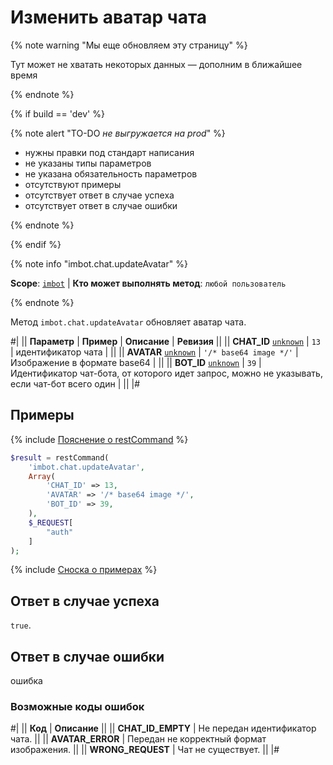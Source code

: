 # Изменить аватар чата

{% note warning "Мы еще обновляем эту страницу" %}

Тут может не хватать некоторых данных — дополним в ближайшее время

{% endnote %}

{% if build == 'dev' %}

{% note alert "TO-DO _не выгружается на prod_" %}

- нужны правки под стандарт написания
- не указаны типы параметров
- не указана обязательность параметров
- отсутствуют примеры
- отсутствует ответ в случае успеха
- отсутствует ответ в случае ошибки

{% endnote %}

{% endif %}

{% note info "imbot.chat.updateAvatar" %}

**Scope**: [`imbot`](../../scopes/permissions.md) | **Кто может выполнять метод**: `любой пользователь`

{% endnote %}

Метод `imbot.chat.updateAvatar` обновляет аватар чата.

#|
|| **Параметр** | **Пример** | **Описание** | **Ревизия** ||
|| **CHAT_ID**
[`unknown`](../../data-types.md) | `13` | идентификатор чата | ||
|| **AVATAR**
[`unknown`](../../data-types.md) | `'/* base64 image */'` | Изображение в формате base64 | ||
|| **BOT_ID**
[`unknown`](../../data-types.md) | `39` | Идентификатор чат-бота, от которого идет запрос, можно не указывать, если чат-бот всего один | ||
|#


## Примеры

{% include [Пояснение о restCommand](../_includes/rest-command.md) %}

```php
$result = restCommand(
    'imbot.chat.updateAvatar',
    Array(
        'CHAT_ID' => 13,
        'AVATAR' => '/* base64 image */',
        'BOT_ID' => 39,
    ),
    $_REQUEST[
        "auth"
    ]
);
```

{% include [Сноска о примерах](../../../_includes/examples.md) %}

## Ответ в случае успеха

`true`.

## Ответ в случае ошибки

ошибка

### Возможные коды ошибок

#|
|| **Код** | **Описание** ||
|| **CHAT_ID_EMPTY** | Не передан идентификатор чата. ||
|| **AVATAR_ERROR** | Передан не корректный формат изображения. ||
|| **WRONG_REQUEST** | Чат не существует. ||
|#